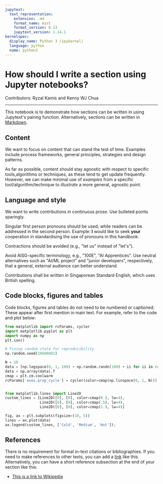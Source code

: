 ```yaml
---
jupytext:
  text_representation:
    extension: .md
    format_name: myst
    format_version: 0.13
    jupytext_version: 1.14.1
kernelspec:
  display_name: Python 3 (ipykernel)
  language: python
  name: python3
---
```


[comment]: <> (Use question as section title)

# How should I write a section using Jupyter notebooks?


Contributors: Ryzal Kamis and Kenny WJ Chua

---


This notebook is to demonstrate how sections can be written in using Jupytext's pairing function. Alternatively, sections can be written in [Markdown](../book/markdown-template.md).


## Content


We want to focus on content that can stand the test of time. Examples include process frameworks, general principles, strategies and design patterns.

As far as possible, content should stay agnostic with respect to specific tools,algorithms or techniques, as these tend to get update frequently. However, we can make minimal use of *examples* from a specific tool/algorithm/technique to *illustrate* a more general, agnostic point.


## Language and style


We want to write contributions in continuous prose. Use bulleted points sparingly.

Singular first person pronouns should be used; while readers can be addressed in the second person. Example: **I** would like to seek **your** cooperation in standardising the use of pronouns in this handbook.

Contractions should be avoided (e.g., "let us" instead of "let's").

Avoid AISG-specific terminology, e.g., "100E", "AI Apprentices". Use neutral alternatives such as "AI/ML project" and "junior developers", respectively, that a general, external audience can better understand.

Contributions shall be written in Singaporean Standard English, which uses British spelling.


## Code blocks, figures and tables


Code blocks, figures and tables do not need to be numbered or captioned. These appear after first mention in main text. For example, refer to the code and plot below:

```python
from matplotlib import rcParams, cycler
import matplotlib.pyplot as plt
import numpy as np
plt.ion()

# Fixing random state for reproducibility
np.random.seed(19680801)

N = 10
data = [np.logspace(0, 1, 100) + np.random.randn(100) + ii for ii in range(N)]
data = np.array(data).T
cmap = plt.cm.coolwarm
rcParams['axes.prop_cycle'] = cycler(color=cmap(np.linspace(0, 1, N)))


from matplotlib.lines import Line2D
custom_lines = [Line2D([0], [0], color=cmap(0.), lw=4),
                Line2D([0], [0], color=cmap(.5), lw=4),
                Line2D([0], [0], color=cmap(1.), lw=4)]

fig, ax = plt.subplots(figsize=(10, 5))
lines = ax.plot(data)
ax.legend(custom_lines, ['Cold', 'Medium', 'Hot']);
```

## References


There is no requirement for formal in-text citations or bibliographies. If you need to make references to other texts, you can add a [link](https://en.wikipedia.org/) like this. Alternatively, you can have a short reference subsection at the end of your section like this:

- [This is a link to Wikipedia](https://en.wikipedia.org/)



